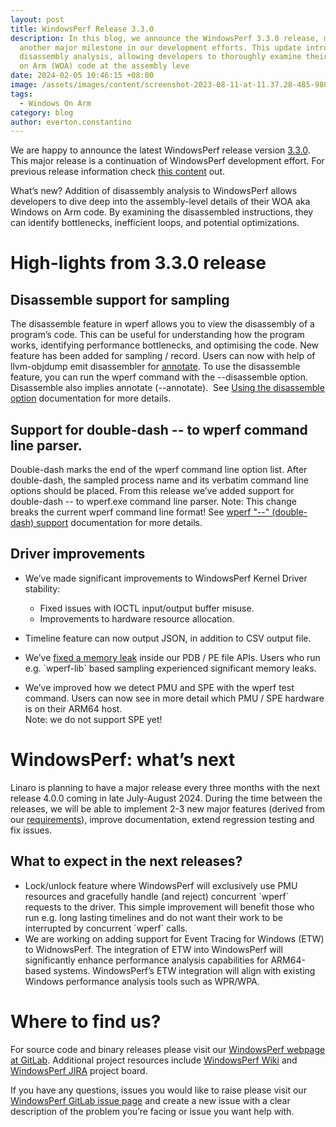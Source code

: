 ```yaml
---
layout: post
title: WindowsPerf Release 3.3.0
description: In this blog, we announce the WindowsPerf 3.3.0 release, marking
  another major milestone in our development efforts. This update introduces
  disassembly analysis, allowing developers to thoroughly examine their Windows
  on Arm (WOA) code at the assembly leve
date: 2024-02-05 10:46:15 +08:00
image: /assets/images/content/screenshot-2023-08-11-at-11.37.28-485-980828-2.webp
tags:
  - Windows On Arm
category: blog
author: everton.constantino
---
```

We are happy to announce the latest WindowsPerf release version [3.3.0](https://gitlab.com/Linaro/WindowsPerf/windowsperf/-/releases/3.3.0). This major release is a continuation of WindowsPerf development effort. For previous release information check [this content](https://www.linaro.org/blog/windowsperf-release-3-0-0) out.

What’s new? Addition of disassembly analysis to WindowsPerf allows developers to dive deep into the assembly-level details of their WOA aka Windows on Arm code. By examining the disassembled instructions, they can identify bottlenecks, inefficient loops, and potential optimizations.

# High-lights from 3.3.0 release

## Disassemble support for sampling 

The disassemble feature in wperf allows you to view the disassembly of a program’s code. This can be useful for understanding how the program works, identifying performance bottlenecks, and optimising the code. New feature has been added for sampling / record. Users can now with help of llvm-objdump emit disassembler for [annotate](https://gitlab.com/Linaro/WindowsPerf/windowsperf/-/tree/main/wperf?ref_type=heads#using-the-annotate-option). To use the disassemble feature, you can run the wperf command with the --disassemble option. Disassemble also implies annotate (--annotate).  See [Using the disassemble option](https://gitlab.com/Linaro/WindowsPerf/windowsperf/-/tree/main/wperf?ref_type=heads#using-the-disassemble-option) documentation for more details.

## Support for double-dash -- to wperf command line parser. 

Double-dash marks the end of the wperf command line option list. After double-dash, the sampled process name and its verbatim command line options should be placed. From this release we’ve added support for double-dash -- to wperf.exe command line parser. Note: This change breaks the current wperf command line format! See [wperf "--" (double-dash) support](https://gitlab.com/Linaro/WindowsPerf/windowsperf/-/tree/main/wperf?ref_type=heads#wperf-double-dash-support) documentation for more details.

## Driver improvements

* We’ve made significant improvements to WindowsPerf Kernel Driver stability:

  * Fixed issues with IOCTL input/output buffer misuse.
  * Improvements to hardware resource allocation.
* Timeline feature can now output JSON, in addition to CSV output file.
* We’ve [fixed a memory leak](https://gitlab.com/Linaro/WindowsPerf/windowsperf/-/merge_requests/461) inside our PDB / PE file APIs. Users who run e.g. \`wperf-lib\` based sampling experienced significant memory leaks.
* We’ve improved how we detect PMU and SPE with the wperf test command. Users can now see in more detail which PMU / SPE hardware is on their ARM64 host.\
  Note: we do not support SPE yet!

# WindowsPerf: what’s next 

Linaro is planning to have a major release every three months with the next release 4.0.0 coming in late July-August 2024. During the time between the releases, we will be able to implement 2-3 new major features (derived from our [requirements](https://gitlab.com/Linaro/WindowsPerf/windowsperf/-/requirements_management/requirements)), improve documentation, extend regression testing and fix issues.

## What to expect in the next releases?

* Lock/unlock feature where WindowsPerf will exclusively use PMU resources and gracefully handle (and reject) concurrent \`wperf\` requests to the driver. This simple improvement will benefit those who run e.g. long lasting timelines and do not want their work to be interrupted by concurrent \`wperf\` calls.
* We are working on adding support for Event Tracing for Windows (ETW) to WidnowsPerf. The integration of ETW into WindowsPerf will significantly enhance performance analysis capabilities for ARM64-based systems. WindowsPerf’s ETW integration will align with existing Windows performance analysis tools such as WPR/WPA.

# Where to find us?

For source code and binary releases please visit our [WindowsPerf webpage at GitLab](https://gitlab.com/Linaro/WindowsPerf/windowsperf). Additional project resources include [WindowsPerf Wiki](https://linaro.atlassian.net/wiki/spaces/WPERF/overview) and [WindowsPerf JIRA](https://linaro.atlassian.net/jira/software/c/projects/WPERF/boards/169) project board.

If you have any questions, issues you would like to raise please visit our [WindowsPerf GitLab issue page](https://gitlab.com/Linaro/WindowsPerf/windowsperf/-/issues) and create a new issue with a clear description of the problem you’re facing or issue you want help with.